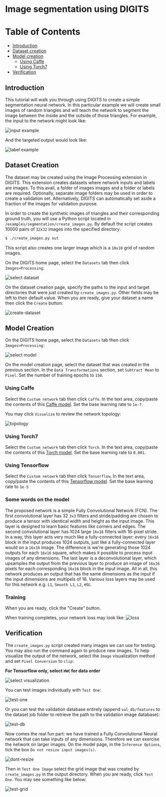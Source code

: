 # Image segmentation using DIGITS

Table of Contents
=================
* [Introduction](#introduction)
* [Dataset creation](#dataset-creation)
* [Model creation](#model-creation)
    * [Using Caffe](#using-caffe)
    * [Using Torch7](#using-torch7)
* [Verification](#verification)

## Introduction

This tutorial will walk you through using DIGITS to create a simple segmentation neural network.
In this particular example we will create small images of random triangles and will teach the network to segment the image between the inside and the outside of those triangles.
For example, the input to the network might look like:

![input example](in-example.png)

And the targeted output would look like:

![label example](label-example.png)

## Dataset Creation

The dataset may be created using the Image Processing extension in DIGITS.
This extension creates datasets where network inputs and labels are images.
To this avail, a folder of images images and a folder or labels are required.
Optionally, separate image folders may be used in order to create a validation set.
Alternatively, DIGITS can automatically set aside a fraction of the images for validation purpose.

In order to create the synthetic images of triangles and their corresponding ground truth, you will use a Python script located in `/examples/segmentation/create_images.py`.
By default the script creates 10000 pairs of `32x32` images into the specified directory:
```sh
$ ./create_images.py out
```

This script also creates one larger image which is a `10x10` grid of random images.


On the DIGITS home page, select the `Datasets` tab then click `Images>Processing`:

![select dataset](select-dataset.png)

On the dataset creation page, specify the paths to the input and target directories that were just created by `create_images.py`.
Other fields may be left to their default value.
When you are ready, give your dataset a name then click the `Create` button:

![create-dataset](create-dataset.png)

## Model Creation

On the DIGITS home page, select the `Datasets` tab then click `Images>Processing`:

![select model](select-model.png)

On the model creation page, select the dataset that was created in the previous section.
In the `Data Transformations` section, set `Subtract Mean` to `Pixel`.
Set the number of training epochs to `150`.

### Using Caffe

Select the `Custom network` tab then click `Caffe`.
In the text area, copy/paste the contents of this [Caffe model](segmentation-model.prototxt).
Set the base learning rate to `1e-7`.

You may click `Visualize` to review the network topology:

![topology](network-topology.png)

### Using Torch7

Select the `Custom network` tab then click `Torch`.
In the text area, copy/paste the contents of this [Torch model](segmentation-model.lua).
Set the base learning rate to `0.001`.

### Using Tensorflow

Select the `Custom netowrk` tab then click `Tensorflow`,
In the text area, copy/paste the contents of this [Tensorflow model](binary_segmentation-TF.py).
Set the base learning rate to `1e-5`

### Some words on the model

The proposed network is a simple Fully Convolutional Network (FCN).
The first convolutional layer has 32 `3x3` filters and stride/padding are chosen to produce a tensor with identical width and height as the input image.
This layer is designed to learn basic features like corners and edges.
The second convolutional layer has 1024 large `16x16` filters with 16-pixel stride.
In a way, this layer acts very much like a fully-connected layer: every `16x16` block in the input produces 1024 outputs, just like a fully-connected layer would on a `16x16` image.
The difference is we're generating those 1024 outputs for each `16x16` square, which makes it possible to process input images of any dimensions.
The last layer is a deconvolutional layer, which upsamples the output from the previous layer to produce an image of `16x16` pixels for each corresponding `16x16` block in the input image.
All in all, this network produces an output that has the same dimensions as the input if the input dimensions are multipels of 16.
Various loss layers may be used for this network e.g. `L1`, `Smooth L1`, `L2`, etc.

### Training

When you are ready, click the "Create" button.

When training completes, your network loss may look like:
![loss](training-loss.png)

## Verification

The `create_images.py` script created many images we can use for testing.
You may also run the command again to produce new images.
To help visualize the output of the network, select the `Image` visualization method and set `Pixel Conversion` to `clip`:

**For Tensorflow only, select `HWC` for data order**

![select visualization](select-visualization.png)

You can test images individually with `Test One`:

![test-one](test-one.png)

Or you can test the validation database entirely (append `val_db/features` to the dataset job folder to retrieve the path to the validation image database):

![test-db](test-db.png)

Now comes the real fun part: we have trained a Fully Convolutional Neural network that can take inputs of any dimensions.
Therefore we can exercise the network on larger images.
On the model page, in the `Inference Options`, tick the box `Do not resize input images(s)`.

![dont-resize](dont-resize.png)

Then in `Test One Image` select the grid image that was created by `create_images.py` in the output directory.
When you are ready, click `Test One`.
You may see something like below:

![test-grid](test-grid.png)
